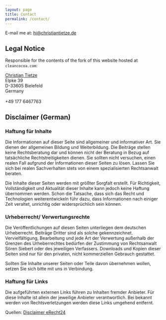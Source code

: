```yaml
---
layout: page
title: Contact
permalink: /contact/
---
```


E-mail me at: <a href="mailto:&#x68;&#x69;&#x40;&#x63;&#x68;&#x72;&#x69;&#x73;&#x74;&#x69;&#x61;&#x6E;&#x74;&#x69;&#x65;&#x74;&#x7A;&#x65;&#x2E;&#x64;&#x65;">&#x68;&#x69;&#x40;&#x63;&#x68;&#x72;&#x69;&#x73;&#x74;&#x69;&#x61;&#x6E;&#x74;&#x69;&#x65;&#x74;&#x7A;&#x65;&#x2E;&#x64;&#x65;</a>

Legal Notice
------------

Responsible for the contents of the fork of this website hosted at `cleancocoa.com`:

<p class="vcard">
  <span class="fn"><a href="mailto:christian.tietze@gmail.com" class="email">Christian Tietze</a></span><br/>
  <span class="adr home">
      <span class="street-address">Elpke 39</span><br/>
      <span class="postal-code">D-33605</span> <span class="locality">Bielefeld</span><br/>
      <span class="country-name">Germany</span><br/>
  </span>
  <br />
  +49 177 6467763
</p>

<!--

## Attributions

Original "Coffee" symbol by Maximilian Becker, from [The Noun Project][tnp-coff].  Modified to become the logo of [_Caf&eacute; Freiheit_](/cafe-freiheit).

  [tnp-coff]: http://thenounproject.com/noun/coffee/#icon-No797

-->

Disclaimer (German)
-------------------

### Haftung für Inhalte

Die Informationen auf dieser Seite sind allgemeiner und informativer Art. Sie dienen der allgemeinen Bildung und Weiterbildung. Die Beiträge stellen keine Rechtsberatung dar und können nicht der Beratung in Bezug auf tatsächliche Rechtstreitigkeiten dienen. Sie sollten nicht versuchen, einen realen Fall aufgrund der Informationen dieser Seiten zu lösen. Lassen Sie sich bei realen Sachverhalten stets von einem spezialisierten Rechtsanwalt beraten.

Die Inhalte dieser Seiten werden mit größter Sorgfalt erstellt. Für Richtigkeit, Vollständigkeit und Aktualität dieser Inhalte kann jedoch keine Haftung übernommen werden. Schon die Tatsache, dass sich das Recht und Technologien weiterentwickeln führ dazu, dass Informationen nach einiger Zeit veraltet, unrichtig oder widersprüchlich sein können.

### Urheberrecht/ Verwertungsrechte

Die Veröffentlichungen auf diesen Seiten unterliegen dem deutschen Urheberrecht. Beiträge Dritter sind als solche gekennzeichnet. Vervielfältigung, Bearbeitung und jede Art der Verwertung außerhalb der Grenzen des Urheberrechtes bedürfen der Zustimmung von Rechtsanwalt Sören Siebert oder des jeweiligen Verfassers. Downloads und Kopien dieser Seiten sind nur für den privaten, nicht kommerziellen Gebrauch gestattet.

Sollten Sie Inhalte unserer Seiten oder Teile davon übernehmen wollen, setzen Sie sich bitte mit uns in Verbindung.

### Haftung für Links
Die aufgeführten externen Links führen zu Inhalten fremder Anbieter. Für diese Inhalte ist allein der jeweilige Anbieter verantwortlich. Bei bekannt werden von Rechtsverletzungen werden diese Links umgehend entfernt.

Quellen: <a rel="nofollow" href="http://www.e-recht24.de/muster-disclaimer.html" target="_blank">Disclaimer eRecht24</a>